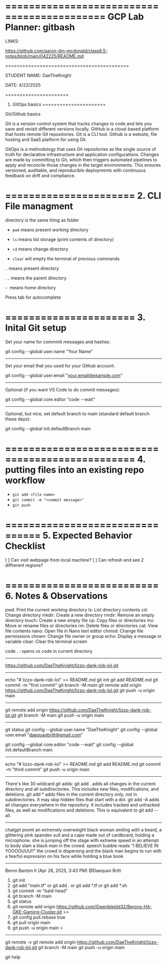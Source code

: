 ===========================================
  GCP Lab Planner: gitbash
===========================================

LINKS:

https://github.com/aaron-dm-mcdonald/class6.5-notes/blob/main/042225/README.md

===========================================

STUDENT NAME: DaeTheKnight

DATE: 4/22/2025

======================
 1. GitOps basics
======================

Git/Github basics

Git is a version control system that tracks changes to code and lets you save and revisit different versions locally. GitHub is a cloud-based platform that hosts remote Git repositories. Git is a CLI tool. Github is a website, file hosting and SaaS platform for using Git. 

GitOps is a methodology that uses Git repositories as the single source of truth for declarative infrastructure and application configurations. Changes are made by committing to Git, which then triggers automated pipelines to apply and reconcile those changes in the target environments. This ensures versioned, auditable, and reproducible deployments with continuous feedback on drift and compliance.

======================
2. CLI File managment
======================

directory is the same thing as folder

- ```pwd``` means present working directory

- ```ls``` means list storage (print contents of directory)

- ```cd``` means change directory

- ```clear``` will empty the terminal of previous commands

```.``` means present directory 

```..``` means the parent directory 

```~ ```means home directory 

Press tab for autocomplete

======================
3. Inital Git setup
======================

Set your name for commmit messages and hashes:

git config --global user.name "Your Name"
_____
Set your email that you used for your Github account:

git config --global user.email "your.email@example.com"
_____
Optional (if you want VS Code to do commit messages): 

git config --global core.editor "code --wait"
_____
Optional, but nice, set default branch to main (standard default branch these days):

git config --global init.defaultBranch main

================================================
4. putting files into an existing repo workflow
================================================
- ```git add <file name>```
- ```git commit -m "<commit message>"```
- ```git push```


================================
 5. Expected Behavior Checklist
================================

[ ] Can visit webpage from local machine?
[ ] Can refresh and see 2 diffrerent regions?

==========================
 6. Notes & Observations
==========================
pwd: Print the current working directory
ls: List directory contents
cd: Change directory
mkdir: Create a new directory
rmdir: Remove an empty directory
touch: Create a new empty file
cp: Copy files or directories
mv: Move or rename files or directories
rm: Delete files or directories
cat: View file contents
nano: Open file in Nano text editor
chmod: Change file permissions
chown: Change file owner or group
echo: Display a message or variable
clear: Clear the terminal screen

code . : opens vs code in current directory

______________________________________________________
https://github.com/DaeTheKnight/lizzo-dank-rob-lol.git
______________________________________________________
echo "# lizzo-dank-rob-lol" >> README.md
git init
git add README.md
git commit -m "first commit"
git branch -M main
git remote add origin https://github.com/DaeTheKnight/lizzo-dank-rob-lol.git
git push -u origin main
______________________________________________________
git remote add origin https://github.com/DaeTheKnight/lizzo-dank-rob-lol.git
git branch -M main
git push -u origin main
______________________________________________________
git status
git config --global user.name "DaeTheKnight"
git config --global user.email "daequanbritt@gmail.com"

git config --global core.editor "code --wait"
git config --global init.defaultBranch main
______________________________________________________
echo "# lizzo-dank-rob-lol" >> README.md
git add README.md
git commit -m "third commit"
git push -u origin main
______________________________________________________
There's like 30 wildcard git adds:
git add . adds all changes in the current directory and all subdirectories. This includes new files, modifications, and deletions.
git add * adds files in the current directory only, not in subdirectories. It may skip hidden files that start with a dot.
git add -A adds all changes everywhere in the repository. It includes tracked and untracked files, as well as modifications and deletions. This is equivalent to git add --all.
______________________________________________________
chatgpt promt
an extremely overweight black woman smiling with a beard, a glittering pink spandex suit and a cape made out of cardboard, holding a microphone. she is jumping off the stage with extreme speed in an attempt to body slam a black man in the crowd. speech bubble reads "I BELIEVE IN YOOOOUUU!!" the crowd is dispersing and the black man begins to run with a fearful expression on his face while holding a blue book
______________________________________________________
Beron Banton II (Apr 26, 2025, 3:43 PM)
@Daequan Britt 
1. git init
2. git add "main.tf" or git add . or git add *.tf or git add *.sh
3. git commit -m "bald-head"
4. git branch -M main
5. git status
6. git remote add origin https://github.com/Gwenbleidd32/Berons-HA-GKE-Gaming-Cluster.git >>
7. git config pull.rebase true
8. git pull origin main
9. git push -u origin main >
______________________________________________________
git remote -v
git remote add origin https://github.com/DaeTheKnight/lizzo-dank-rob-lol.git
git branch -M main
git push -u origin main

git help